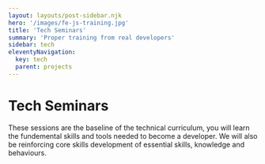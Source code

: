 ```yaml
---
layout: layouts/post-sidebar.njk
hero: '/images/fe-js-training.jpg'
title: 'Tech Seminars'
summary: 'Proper training from real developers'
sidebar: tech
eleventyNavigation:
  key: tech
  parent: projects
---
```


# Tech Seminars

These sessions are the baseline of the technical curriculum, you will learn the fundemental skills and tools needed to become a developer. We will also be reinforcing core skills development of essential skills, knowledge and behaviours.